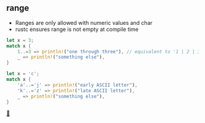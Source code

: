 ## range

* Ranges are only allowed with numeric values and char
* rustc ensures range is not empty at compile time

```rust
let x = 3;
match x {
    1..=3 => println!("one through three"), // equivalent to '1 | 2 | 3'
    _ => println!("something else"),
}

let x = 'c';
match x {
    'a'..='j' => println!("early ASCII letter"),
    'k'..='z' => println!("late ASCII letter"),
    _ => println!("something else"),
}
```

[📒](https://doc.rust-lang.org/book/ch18-03-pattern-syntax.html#matching-ranges-of-values-with-)